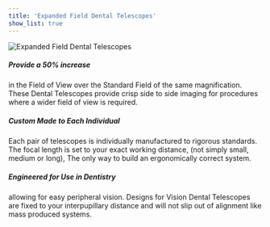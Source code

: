 ```yaml
---
title: 'Expanded Field Dental Telescopes'
show_list: true
---
```


![Expanded Field Dental Telescopes](https://www.designsforvision.com/DentImg/2014DentMag/DEF-3-5-7.jpg)

##### Provide a 50% increase

in the Field of View
over the Standard Field of the same magnification. These Dental Telescopes provide crisp side to side imaging for procedures where a wider field of view is required.

##### Custom Made to Each Individual

Each pair of telescopes is individually manufactured to rigorous standards. The focal length is set to your exact working distance, (not simply small, medium or long), The only way to build an ergonomically correct system.

##### Engineered for Use in Dentistry

allowing for easy peripheral vision. Designs for Vision Dental Telescopes are fixed to your interpupillary distance and will not slip out of alignment like mass produced systems.
